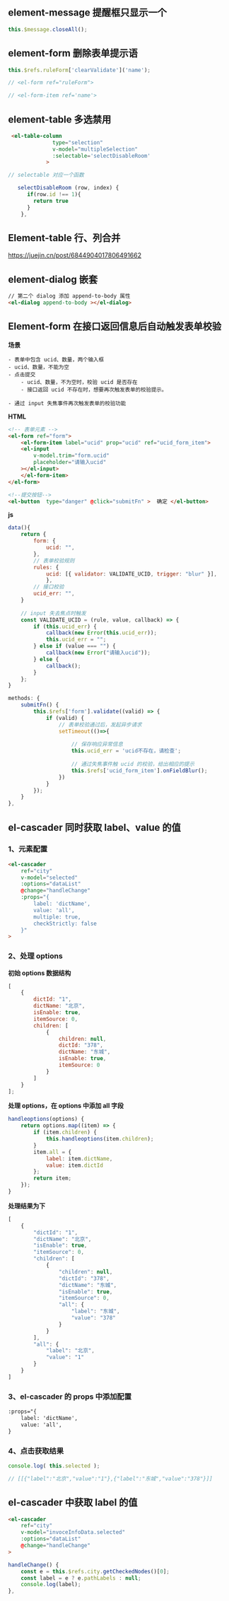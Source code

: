 ## element-message 提醒框只显示一个

```js
this.$message.closeAll();
```



## element-form 删除表单提示语

```js
this.$refs.ruleForm['clearValidate']('name');

// <el-form ref="ruleForm">

// <el-form-item ref='name'>
```



## element-table 多选禁用

```html
 <el-table-column
              type="selection"
              v-model="multipleSelection"
              :selectable='selectDisableRoom' 
            >
```

```js
// selectable 对应一个函数

   selectDisableRoom (row, index) {
      if(row.id !== 1){
        return true
      }
    },
```





## Element-table 行、列合并

https://juejin.cn/post/6844904017806491662





## element-dialog 嵌套

```html
// 第二个 dialog 添加 append-to-body 属性
<el-dialog append-to-body ></el-dialog>
```





## Element-form 在接口返回信息后自动触发表单校验

**场景**

```
- 表单中包含 ucid、数量，两个输入框
- ucid、数量，不能为空
- 点击提交
	- ucid、数量，不为空时，校验 ucid 是否存在
	- 接口返回 ucid 不存在时，想要再次触发表单的校验提示。
	
- 通过 input 失焦事件再次触发表单的校验功能
```



**HTML**

```html
<!-- 表单元素 -->
<el-form ref="form">
	<el-form-item label="ucid" prop="ucid" ref="ucid_form_item">
    <el-input
        v-model.trim="form.ucid"
        placeholder="请输入ucid"
    ></el-input>
	</el-form-item>
</el-form>

<!--提交按钮-->
<el-button  type="danger" @click="submitFn" >  确定 </el-button>
```



**js**

```js
data(){
  	return {
      	form: {
            ucid: "",
        },
      	// 表单校验规则
        rules: {
        	ucid: [{ validator: VALIDATE_UCID, trigger: "blur" }],
    		},
      	// 接口校验
      	ucid_err: "",
  	}
  
  	// input 失去焦点时触发
    const VALIDATE_UCID = (rule, value, callback) => {
        if (this.ucid_err) {
            callback(new Error(this.ucid_err));
            this.ucid_err = "";
        } else if (value === "") {
            callback(new Error("请输入ucid"));
        } else {
            callback();
        }
    };
}
```



```js
methods: {
    submitFn() {
        this.$refs['form'].validate((valid) => {
            if (valid) {
              	// 表单校验通过后，发起异步请求
                setTimeout(()=>{
                  
                  	// 保存响应异常信息
                    this.ucid_err = 'ucid不存在，请检查';
                  
                  	// 通过失焦事件触 ucid 的校验，给出相应的提示
                  	this.$refs['ucid_form_item'].onFieldBlur();
                })
            }
        });
    }
},
```



## el-cascader 同时获取 label、value 的值

### 1、元素配置

```html
<el-cascader
    ref="city"
    v-model="selected"
    :options="dataList"
    @change="handleChange"
    :props="{
        label: 'dictName',
        value: 'all',
        multiple: true,
        checkStrictly: false
    }"
>
```



### 2、处理 options

**初始 options 数据结构**

```js
[
    {
        dictId: "1",
        dictName: "北京",
        isEnable: true,
        itemSource: 0,
        children: [
            {
                children: null,
                dictId: "378",
                dictName: "东城",
                isEnable: true,
                itemSource: 0
            }
        ]
    }
];
```



**处理 options，在 options 中添加 all 字段**

```js
handleoptions(options) {
    return options.map((item) => {
        if (item.children) {
            this.handleoptions(item.children);
        }
        item.all = {
            label: item.dictName,
            value: item.dictId
        };
        return item;
    });
}
```



**处理结果为下**

```js
[
    {
        "dictId": "1",
        "dictName": "北京",
        "isEnable": true,
        "itemSource": 0,
        "children": [
            {
                "children": null,
                "dictId": "378",
                "dictName": "东城",
                "isEnable": true,
                "itemSource": 0,
                "all": {
                    "label": "东城",
                    "value": "378"
                }
            }
        ],
        "all": {
            "label": "北京",
            "value": "1"
        }
    }
]
```



### 3、el-cascader 的 props 中添加配置

```html
:props="{
    label: 'dictName',
    value: 'all',
}
```



### 4、点击获取结果

```js
console.log( this.selected );

// [[{"label":"北京","value":"1"},{"label":"东城","value":"378"}]]
```



## el-cascader 中获取 label 的值

```html
<el-cascader
    ref="city"
    v-model="invoceInfoData.selected"
    :options="dataList"
    @change="handleChange"
>
```

```js
handleChange() {
    const e = this.$refs.city.getCheckedNodes()[0];
    const label = e ? e.pathLabels : null;
  	console.log(label);
},
```

